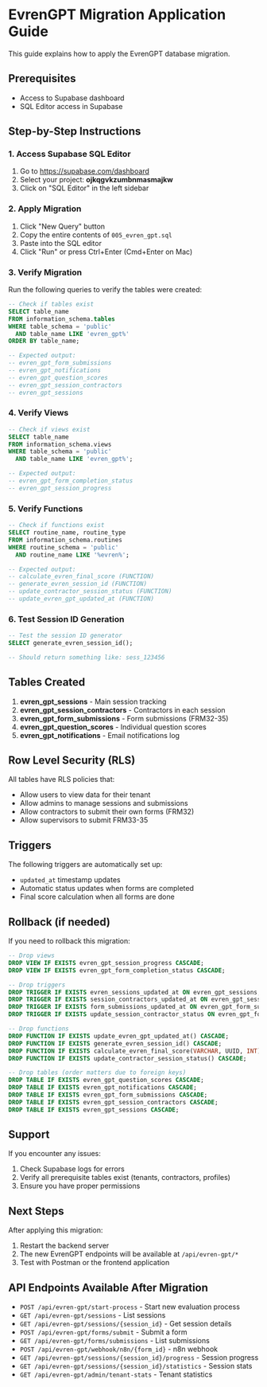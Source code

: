 # EvrenGPT Migration Application Guide

This guide explains how to apply the EvrenGPT database migration.

## Prerequisites

- Access to Supabase dashboard
- SQL Editor access in Supabase

## Step-by-Step Instructions

### 1. Access Supabase SQL Editor

1. Go to https://supabase.com/dashboard
2. Select your project: **ojkqgvkzumbnmasmajkw**
3. Click on "SQL Editor" in the left sidebar

### 2. Apply Migration

1. Click "New Query" button
2. Copy the entire contents of `005_evren_gpt.sql`
3. Paste into the SQL editor
4. Click "Run" or press Ctrl+Enter (Cmd+Enter on Mac)

### 3. Verify Migration

Run the following queries to verify the tables were created:

```sql
-- Check if tables exist
SELECT table_name
FROM information_schema.tables
WHERE table_schema = 'public'
  AND table_name LIKE 'evren_gpt%'
ORDER BY table_name;

-- Expected output:
-- evren_gpt_form_submissions
-- evren_gpt_notifications
-- evren_gpt_question_scores
-- evren_gpt_session_contractors
-- evren_gpt_sessions
```

### 4. Verify Views

```sql
-- Check if views exist
SELECT table_name
FROM information_schema.views
WHERE table_schema = 'public'
  AND table_name LIKE 'evren_gpt%';

-- Expected output:
-- evren_gpt_form_completion_status
-- evren_gpt_session_progress
```

### 5. Verify Functions

```sql
-- Check if functions exist
SELECT routine_name, routine_type
FROM information_schema.routines
WHERE routine_schema = 'public'
  AND routine_name LIKE '%evren%';

-- Expected output:
-- calculate_evren_final_score (FUNCTION)
-- generate_evren_session_id (FUNCTION)
-- update_contractor_session_status (FUNCTION)
-- update_evren_gpt_updated_at (FUNCTION)
```

### 6. Test Session ID Generation

```sql
-- Test the session ID generator
SELECT generate_evren_session_id();

-- Should return something like: sess_123456
```

## Tables Created

1. **evren_gpt_sessions** - Main session tracking
2. **evren_gpt_session_contractors** - Contractors in each session
3. **evren_gpt_form_submissions** - Form submissions (FRM32-35)
4. **evren_gpt_question_scores** - Individual question scores
5. **evren_gpt_notifications** - Email notifications log

## Row Level Security (RLS)

All tables have RLS policies that:
- Allow users to view data for their tenant
- Allow admins to manage sessions and submissions
- Allow contractors to submit their own forms (FRM32)
- Allow supervisors to submit FRM33-35

## Triggers

The following triggers are automatically set up:
- `updated_at` timestamp updates
- Automatic status updates when forms are completed
- Final score calculation when all forms are done

## Rollback (if needed)

If you need to rollback this migration:

```sql
-- Drop views
DROP VIEW IF EXISTS evren_gpt_session_progress CASCADE;
DROP VIEW IF EXISTS evren_gpt_form_completion_status CASCADE;

-- Drop triggers
DROP TRIGGER IF EXISTS evren_sessions_updated_at ON evren_gpt_sessions;
DROP TRIGGER IF EXISTS session_contractors_updated_at ON evren_gpt_session_contractors;
DROP TRIGGER IF EXISTS form_submissions_updated_at ON evren_gpt_form_submissions;
DROP TRIGGER IF EXISTS update_session_contractor_status ON evren_gpt_form_submissions;

-- Drop functions
DROP FUNCTION IF EXISTS update_evren_gpt_updated_at() CASCADE;
DROP FUNCTION IF EXISTS generate_evren_session_id() CASCADE;
DROP FUNCTION IF EXISTS calculate_evren_final_score(VARCHAR, UUID, INT) CASCADE;
DROP FUNCTION IF EXISTS update_contractor_session_status() CASCADE;

-- Drop tables (order matters due to foreign keys)
DROP TABLE IF EXISTS evren_gpt_question_scores CASCADE;
DROP TABLE IF EXISTS evren_gpt_notifications CASCADE;
DROP TABLE IF EXISTS evren_gpt_form_submissions CASCADE;
DROP TABLE IF EXISTS evren_gpt_session_contractors CASCADE;
DROP TABLE IF EXISTS evren_gpt_sessions CASCADE;
```

## Support

If you encounter any issues:
1. Check Supabase logs for errors
2. Verify all prerequisite tables exist (tenants, contractors, profiles)
3. Ensure you have proper permissions

## Next Steps

After applying this migration:
1. Restart the backend server
2. The new EvrenGPT endpoints will be available at `/api/evren-gpt/*`
3. Test with Postman or the frontend application

## API Endpoints Available After Migration

- `POST /api/evren-gpt/start-process` - Start new evaluation process
- `GET /api/evren-gpt/sessions` - List sessions
- `GET /api/evren-gpt/sessions/{session_id}` - Get session details
- `POST /api/evren-gpt/forms/submit` - Submit a form
- `GET /api/evren-gpt/forms/submissions` - List submissions
- `POST /api/evren-gpt/webhook/n8n/{form_id}` - n8n webhook
- `GET /api/evren-gpt/sessions/{session_id}/progress` - Session progress
- `GET /api/evren-gpt/sessions/{session_id}/statistics` - Session stats
- `GET /api/evren-gpt/admin/tenant-stats` - Tenant statistics
